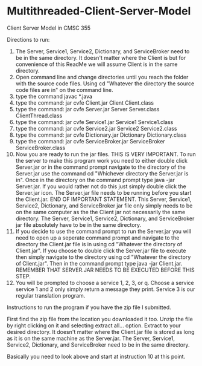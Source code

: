 Multithreaded-Client-Server-Model
=================================

Client Server Model in CMSC 355 

Directions to run:
1. The Server, Service1, Service2, Dictionary, and ServiceBroker need to be in the same directory. It doesn't matter where the Client is but for convenience of this ReadMe we will assume Client is in the same directory.
2. Open command line and change directories until you reach the folder with the source code files. Using 
   cd "Whatever the directory the source code files are in" on the command line.
3. type the command javac *.java
4. type the command: jar cvfe Client.jar Client Client.class
5. type the command: jar cvfe Server.jar Server Server.class ClientThread.class
6. type the command: jar cvfe Service1.jar Service1 Service1.class
7. type the command: jar cvfe Service2.jar Service2 Service2.class
8. type the command: jar cvfe Dictionary.jar Dictionary Dictionary.class
9. type the command: jar cvfe ServiceBroker.jar ServiceBroker ServiceBroker.class
10. Now you are ready to run the jar files. THIS IS VERY IMPORTANT. To run the server to make this program work 
   you need to either double click Server.jar or in the command prompt navigate to the directory of the Server.jar
   use the command cd "Whichever directory the Server.jar is in". Once in the directory on the command prompt
   type java -jar Server.jar. If you would rather not do this just simply double click the Server.jar icon.
   The Server.jar file needs to be running before you start the Client.jar. END OF IMPORTANT STATEMENT.
   This Server, Service1, Service2, Dictionary, and ServiceBroker jar file only simply needs to be on the same computer as the the Client jar not necessarily the same 
   directory. The Server, Service1, Service2, Dictionary, and ServiceBroker jar file absolutely have to be in the same directory.
11. If you decide to use the command prompt to run the Server.jar you will need to open up a seperate command prompt and 
   navigate to the directory the Client.jar file is in using cd "Whatever the directory of Client.jar". If you choose
   to double click the Server.jar file to execute then simply navigate to the directory using cd "Whatever the directory of Client.jar".
   Then in the command prompt type java -jar Client.jar. REMEMBER THAT SERVER.JAR NEEDS TO BE EXECUTED BEFORE THIS STEP. 
12. You will be prompted to choose a service 1, 2, 3, or q. Choose a service service 1 and 2 only simply return a message they print. Service 3 is our regular translation program.



Instructions to run the program if you have the zip file I submitted.

First find the zip file from the location you downloaded it too. Unzip the file by right clicking on it and selecting extract all... option.
Extract to your desired directory. It doesn't matter where the Client.jar file is stored as long as it is on the same machine as the 
Server.jar. The Server, Service1, Service2, Dictionary, and ServiceBroker need to be in the same directory.

Basically you need to look above and start at instruction 10 at this point.
